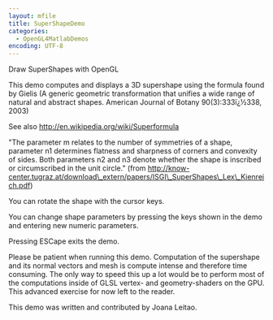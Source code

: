 ```yaml
---
layout: mfile
title: SuperShapeDemo
categories:
  - OpenGL4MatlabDemos
encoding: UTF-8
---
```


Draw SuperShapes with OpenGL

This demo computes and displays a 3D supershape using the formula
found by Gielis (A generic geometric transformation that unifies
a wide range of natural and abstract shapes. American Journal of
Botany 90(3):333ï¿½338, 2003)

See also http://en.wikipedia.org/wiki/Superformula

"The parameter m relates to the number of symmetries of a shape,
parameter n1 determines flatness and sharpness of corners and convexity
of sides. Both parameters n2 and n3 denote whether the shape is inscribed
or circumscribed in the unit circle." (from
http://know-center.tugraz.at/download\_extern/papers/ISGI\_SuperShapes\_Lex\_Kienreich.pdf)

You can rotate the shape with the cursor keys.

You can change shape parameters by pressing the keys shown in the demo and
entering new numeric parameters.

Pressing ESCape exits the demo.

Please be patient when running this demo. Computation of the supershape and
its normal vectors and mesh is compute intense and therefore time consuming.
The only way to speed this up a lot would be to perform most of the computations
inside of GLSL vertex- and geometry-shaders on the GPU. This advanced exercise
for now left to the reader.

This demo was written and contributed by Joana Leitao.
